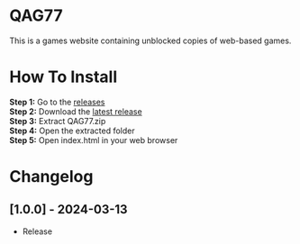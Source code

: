# QAG77
This is a games website containing unblocked copies of web-based games.
# How To Install
**Step 1:** Go to the [releases](https://github.com/Gamerboss3094/QAG77/releases)  
**Step 2:** Download the [latest release](https://github.com/Gamerboss3094/QAG77/releases/latest)  
**Step 3:** Extract QAG77.zip  
**Step 4:** Open the extracted folder  
**Step 5:** Open index.html in your web browser  
# Changelog
## [1.0.0] - 2024-03-13
- Release
